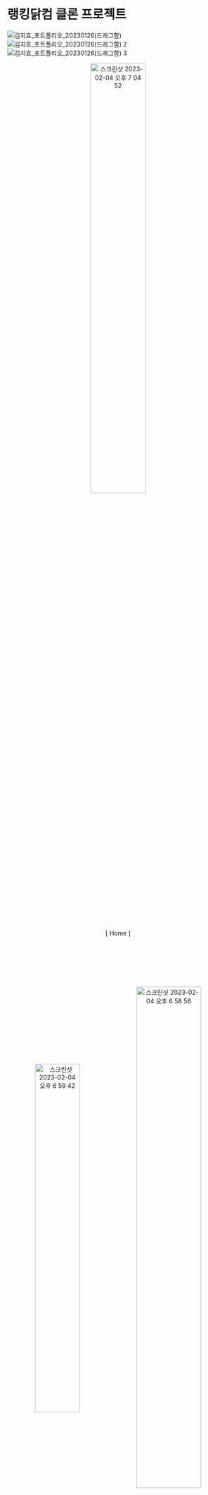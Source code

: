 # 랭킹닭컴 클론 프로젝트 


![김지효_포트폴리오_20230126(드래그함)](https://user-images.githubusercontent.com/85146393/225015849-d5d9c5d8-42c0-4f4e-869e-a4af7db029e3.png)
![김지효_포트폴리오_20230126(드래그함) 2](https://user-images.githubusercontent.com/85146393/225016373-33bae5df-7de4-45d0-bf47-8f19adeed585.png)
![김지효_포트폴리오_20230126(드래그함) 3](https://user-images.githubusercontent.com/85146393/225016417-f5594e3b-49b9-4607-ad5f-545a9fe8860c.png)

<p align="center">
  <img alt="스크린샷 2023-02-04 오후 7 04 52" src="https://user-images.githubusercontent.com/85146393/216761181-ac3c3777-923f-41cb-a26f-ea81ed2e49cd.png" align="center" width="50%">
  <p align="center"> [ Home ]<p/>
</p>
<br/>
<br/>
<br/>
<br/>
<br/>

<p align="center">
  <img alt="스크린샷 2023-02-04 오후 6 59 42" src="https://user-images.githubusercontent.com/85146393/216761116-60976d21-bc8a-4d97-9662-52ac6ef77604.png" align="center" width="45%">
  <img alt="스크린샷 2023-02-04 오후 6 58 56" src="https://user-images.githubusercontent.com/85146393/216761120-2c2484c1-5ce5-47e1-a6b7-7605ce96ea73.png" align="center" width="54%">
</p>
<p align="center"> [ 장바구니 및 찜하기 ]<p/>
<br/>
<br/>
<br/>
<br/>
<br/>

<p align="center">
  <img width="49%" align="center" alt="스크린샷 2023-02-04 오후 6 59 14" src="https://user-images.githubusercontent.com/85146393/216761126-70dd09e4-2cec-47ef-b71c-535119d09312.png">
<img width="50%" align="center" alt="스크린샷 2023-02-04 오후 6 59 23" src="https://user-images.githubusercontent.com/85146393/216761131-8c948915-a939-4fd2-9809-c4d1eb906984.png">
</p>
<p align="center"> [ 최근 본 상품 및 배송지 관리 ]<p/>
<br/>
<br/>
<br/>
<br/>
<br/>

랭킹닭컴 클론 프로젝트 '닭킹랭컴'입니다.
프로젝트 당시 사용하던 git이 삭제되어 백업해놓았습니다.
